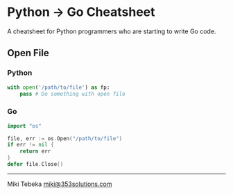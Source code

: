 # Python -> Go Cheatsheet

A cheatsheet for Python programmers who are starting to write Go code.


## Open File

### Python

```python
with open('/path/to/file') as fp:
    pass # Do something with open file
```
### Go

```go
import "os"

file, err := os.Open("/path/to/file")
if err != nil {
    return err
}
defer file.Close()
```


---
Miki Tebeka <miki@353solutions.com>
